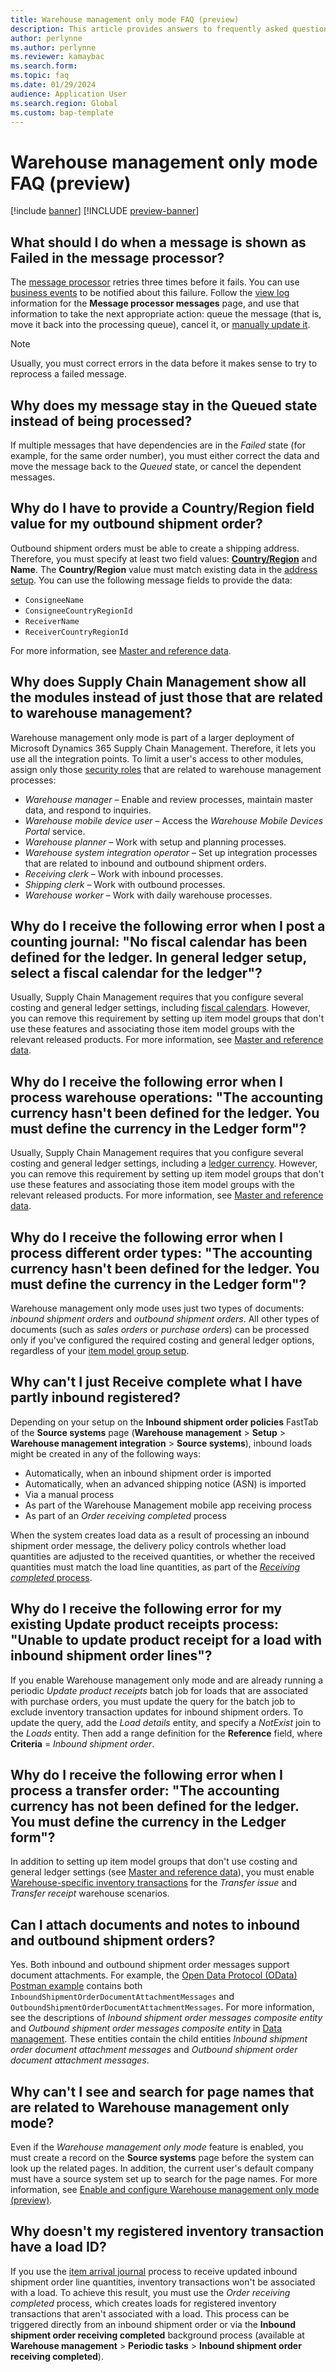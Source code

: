 ```yaml
---
title: Warehouse management only mode FAQ (preview)
description: This article provides answers to frequently asked questions about Warehouse management only mode.
author: perlynne
ms.author: perlynne
ms.reviewer: kamaybac
ms.search.form:
ms.topic: faq
ms.date: 01/29/2024
audience: Application User
ms.search.region: Global
ms.custom: bap-template
---
```


# Warehouse management only mode FAQ (preview)

[!include [banner](../includes/banner.md)]
[!INCLUDE [preview-banner](../includes/preview-banner.md)]

<!-- KFM: Preview until further notice -->

## What should I do when a message is shown as Failed in the message processor?

The [message processor](../supply-chain-dev/message-processor.md) retries three times before it fails. You can use [business events](../../fin-ops-core/dev-itpro/business-events/home-page.md) to be notified about this failure. Follow the [view log](../supply-chain-dev/message-processor.md#view-message-log) information for the **Message processor messages** page, and use that information to take the next appropriate action: queue the message (that is, move it back into the processing queue), cancel it, or [manually update it](wms-only-mode-using.md#maintain-messages).

> [!NOTE]
> Usually, you must correct errors in the data before it makes sense to try to reprocess a failed message.

## Why does my message stay in the Queued state instead of being processed?

If multiple messages that have dependencies are in the *Failed* state (for example, for the same order number), you must either correct the data and move the message back to the *Queued* state, or cancel the dependent messages.

## Why do I have to provide a Country/Region field value for my outbound shipment order?

Outbound shipment orders must be able to create a shipping address. Therefore, you must specify at least two field values: [**Country/Region**](../../fin-ops-core/fin-ops/organization-administration/global-address-book-address-setup.md#set-up-countryregion-information) and **Name**. The **Country/Region** value must match existing data in the [address setup](../../fin-ops-core/fin-ops/organization-administration/global-address-book-address-setup.md#set-up-countryregion-information). You can use the following message fields to provide the data:

- `ConsigneeName`
- `ConsigneeCountryRegionId`
- `ReceiverName`
- `ReceiverCountryRegionId`

For more information, see [Master and reference data](wms-only-mode-exchange-data.md#master-data).

## Why does Supply Chain Management show all the modules instead of just those that are related to warehouse management?

Warehouse management only mode is part of a larger deployment of Microsoft Dynamics 365 Supply Chain Management. Therefore, it lets you use all the integration points. To limit a user's access to other modules, assign only those [security roles](../../fin-ops-core/dev-itpro/sysadmin/role-based-security.md) that are related to warehouse management processes:

- *Warehouse manager* – Enable and review processes, maintain master data, and respond to inquiries.
- *Warehouse mobile device user* – Access the *Warehouse Mobile Devices Portal* service.
- *Warehouse planner* – Work with setup and planning processes.
- *Warehouse system integration operator* – Set up integration processes that are related to inbound and outbound shipment orders.
- *Receiving clerk* – Work with inbound processes.
- *Shipping clerk* – Work with outbound processes.
- *Warehouse worker* – Work with daily warehouse processes.

## Why do I receive the following error when I post a counting journal: "No fiscal calendar has been defined for the ledger. In general ledger setup, select a fiscal calendar for the ledger"?

Usually, Supply Chain Management requires that you configure several costing and general ledger settings, including [fiscal calendars](../../finance/budgeting/fiscal-calendars-fiscal-years-periods.md). However, you can remove this requirement by setting up item model groups that don't use these features and associating those item model groups with the relevant released products. For more information, see [Master and reference data](wms-only-mode-exchange-data.md#master-data).

## Why do I receive the following error when I process warehouse operations: "The accounting currency hasn't been defined for the ledger. You must define the currency in the Ledger form"?

Usually, Supply Chain Management requires that you configure several costing and general ledger settings, including a [ledger currency](../../finance/general-ledger/configure-ledger.md). However, you can remove this requirement by setting up item model groups that don't use these features and associating those item model groups with the relevant released products. For more information, see [Master and reference data](wms-only-mode-exchange-data.md#master-data).

## Why do I receive the following error when I process different order types: "The accounting currency hasn't been defined for the ledger. You must define the currency in the Ledger form"?

Warehouse management only mode uses just two types of documents: *inbound shipment orders* and *outbound shipment orders*. All other types of documents (such as *sales orders* or *purchase orders*) can be processed only if you've configured the required costing and general ledger options, regardless of your [item model group setup](wms-only-mode-exchange-data.md#master-data).

## Why can't I just Receive complete what I have partly inbound registered?

Depending on your setup on the **Inbound shipment order policies** FastTab of the **Source systems** page (**Warehouse management** \> **Setup** \> **Warehouse management integration** \> **Source systems**), inbound loads might be created in any of the following ways:

- Automatically, when an inbound shipment order is imported
- Automatically, when an advanced shipping notice (ASN) is imported
- Via a manual process
- As part of the Warehouse Management mobile app receiving process
- As part of an *Order receiving completed* process

When the system creates load data as a result of processing an inbound shipment order message, the delivery policy controls whether load quantities are adjusted to the received quantities, or whether the received quantities must match the load line quantities, as part of the [*Receiving completed* process](inbound-load-handling.md#receive-complete-confirm).

## Why do I receive the following error for my existing Update product receipts process: "Unable to update product receipt for a load with inbound shipment order lines"?

If you enable Warehouse management only mode and are already running a periodic *Update product receipts* batch job for loads that are associated with purchase orders, you must update the query for the batch job to exclude inventory transaction updates for inbound shipment orders. To update the query, add the *Load details* entity, and specify a *NotExist* join to the *Loads* entity. Then add a range definition for the **Reference** field, where **Criteria** = *Inbound shipment order*.

## Why do I receive the following error when I process a transfer order: "The accounting currency has not been defined for the ledger. You must define the currency in the Ledger form"?

In addition to setting up item model groups that don't use costing and general ledger settings (see [Master and reference data](wms-only-mode-exchange-data.md#master-data)), you must enable [Warehouse-specific inventory transactions](warehouse-transactions.md) for the *Transfer issue* and *Transfer receipt* warehouse scenarios.

## Can I attach documents and notes to inbound and outbound shipment orders?

Yes. Both inbound and outbound shipment order messages support document attachments. For example, the [Open Data Protocol (OData) Postman example](https://go.microsoft.com/fwlink/?linkid=2250135) contains both `InboundShipmentOrderDocumentAttachmentMessages` and `OutboundShipmentOrderDocumentAttachmentMessages`. For more information, see the descriptions of *Inbound shipment order messages composite entity* and *Outbound shipment order messages composite entity* in [Data management](../../fin-ops-core/dev-itpro/data-entities/data-entities-data-packages.md). These entities contain the child entities *Inbound shipment order document attachment messages* and *Outbound shipment order document attachment messages*.

## Why can't I see and search for page names that are related to Warehouse management only mode?

Even if the *Warehouse management only mode* feature is enabled, you must create a record on the **Source systems** page before the system can look up the related pages. In addition, the current user's default company must have a source system set up to search for the page names. For more information, see [Enable and configure Warehouse management only mode (preview)](wms-only-mode-setup.md).

## Why doesn't my registered inventory transaction have a load ID?

If you use the [item arrival journal](../inventory/arrival-overview.md) process to receive updated inbound shipment order line quantities, inventory transactions won't be associated with a load. To achieve this result, you must use the *Order receiving completed* process, which creates loads for registered inventory transactions that aren't associated with a load. This process can be triggered directly from an inbound shipment order or via the **Inbound shipment order receiving completed** background process (available at **Warehouse management** \> **Periodic tasks** \> **Inbound shipment order receiving completed**).

